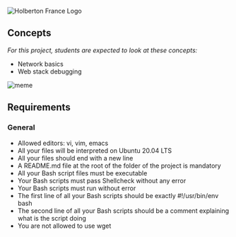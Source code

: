 ![Holberton France Logo](https://images.squarespace-cdn.com/content/v1/60bf70d860f31b4f60455443/1625061110826-904UGWRZ9PX81YWARXMT/HolbertonFRANCEFichier+16.png?format=1500w)

## Concepts
*For this project, students are expected to look at these concepts:*

- Network basics
- Web stack debugging

![meme](https://s3.amazonaws.com/intranet-projects-files/holbertonschool-sysadmin_devops/271/B4eeypV.jpg)

## Requirements
### General
- Allowed editors: vi, vim, emacs
- All your files will be interpreted on Ubuntu 20.04 LTS
- All your files should end with a new line
- A README.md file at the root of the folder of the project is mandatory
- All your Bash script files must be executable
- Your Bash scripts must pass Shellcheck without any error
- Your Bash scripts must run without error
- The first line of all your Bash scripts should be exactly #!/usr/bin/env bash
- The second line of all your Bash scripts should be a comment explaining what is the script doing
- You are not allowed to use wget

